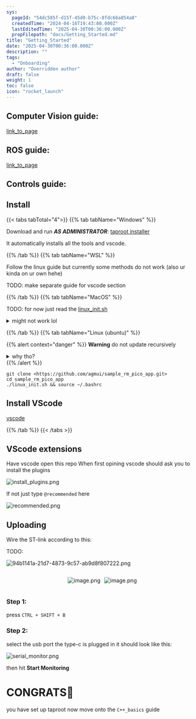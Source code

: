 ```yaml
---
sys:
  pageId: "54dc585f-d15f-45d0-b75c-8fdc66a854a8"
  createdTime: "2024-04-16T19:43:00.000Z"
  lastEditedTime: "2025-04-30T00:36:00.000Z"
  propFilepath: "docs/Getting_Started.md"
title: "Getting_Started"
date: "2025-04-30T00:36:00.000Z"
description: ""
tags:
  - "Onboarding"
author: "Overridden author"
draft: false
weight: 1
toc: false
icon: "rocket_launch"
---
```


## Computer Vision guide:

[link_to_page](86d45bc0-388b-4d26-8848-44f255f73d0e)

## ROS guide:

[link_to_page](3c76c1de-ec8f-46d6-8b0a-294005edc2d5)

## Controls guide:

## Install

{{< tabs tabTotal="4">}}
{{% tab tabName="Windows" %}}

Download and run _**AS ADMINISTRATOR**_: [taproot installer](https://github.com/Thornbots/TeachingFreshies/releases/tag/1.0)

It automatically installs all the tools and vscode.

{{% /tab %}}
{{% tab tabName="WSL" %}}

Follow the linux guide but currently some methods do not work (also ur kinda on ur own hehe)

TODO: make separate guide for vscode section

{{% /tab %}}
{{% tab tabName="MacOS" %}}

TODO: for now just read the [linux_init.sh](https://github.com/agmui/sample_rm_pico_app/blob/main/linux_init.sh)

<details>
<summary>might not work lol</summary>

`brew install libusb pkg-config`

Next install: [vscode](https://code.visualstudio.com/Download)

</details>

{{% /tab %}}
{{% tab tabName="Linux (ubuntu)" %}}

{{% alert context="danger" %}}
**Warning** do not update recursively
<details>
<summary>why tho?</summary>
There are some submodules that may go on for a while (like tinyusb) and I highly
recommend you don't need to get them.
If you want to see what submodules I update just look in `linux_init.sh`
</details>
{{% /alert %}}

```shell
git clone <https://github.com/agmui/sample_rm_pico_app.git>
cd sample_rm_pico_app
./linux_init.sh && source ~/.bashrc
```

## Install VScode

[vscode](https://code.visualstudio.com/Download)

{{% /tab %}}
{{< /tabs >}}

## VScode extensions

Have vscode open this repo
When first opining vscode should ask you to install the plugins

![install_plugins.png](https://prod-files-secure.s3.us-west-2.amazonaws.com/d518164a-d88e-44d1-a4ee-3adb3bd8bce0/89bd30f0-1825-4e77-867b-0a41ce370880/install_plugins.png?X-Amz-Algorithm=AWS4-HMAC-SHA256&X-Amz-Content-Sha256=UNSIGNED-PAYLOAD&X-Amz-Credential=ASIAZI2LB4667EEFMV4X%2F20250604%2Fus-west-2%2Fs3%2Faws4_request&X-Amz-Date=20250604T153424Z&X-Amz-Expires=3600&X-Amz-Security-Token=IQoJb3JpZ2luX2VjEFYaCXVzLXdlc3QtMiJHMEUCIHOb5r47f85mT0HmXdaauKSPMuxmJn9DhwLOr44Jh9KOAiEAmpVBBZOG%2BtXNxE5dImHbw3bXiOwoZt5XX4v4apIeckMq%2FwMILxAAGgw2Mzc0MjMxODM4MDUiDEun2wtKmVAo0Q4swCrcA9U8J4OgBMYT371DKZ5Yc5DwKlf0S9CyykN0C6cSvEV8TYeK2SLODUUPZJY6FMOaC%2BDdZoYg9qSA7ojsgDTSLXTEitu0PxPCE%2BYgG%2FLfaQii3r5D07Qa8W0jcb9nMkud96%2F5DpDSEnPDqWhFASOwaIIazvk0MRyDOyELzEmdqTqeP%2BbGjXiGRDtbf4347FI5%2Fs4j%2F7qFLPQnDXCr0O1vu16iRAbqIpkiBhvL47B0zH6Ndy015kMebKSjrM%2F3KAX3b7Ab8ystQE6zKijI5osZFtBqPpgdpSVf9E6Tk9NaTmjochOqNlUhAgHdXVQUV4f%2F6POnddA0iubb93BOxTRqDj9eRKGPvH5%2F8z9F4atcYZFsLrwINVed5D77qHH0X%2BhvTTxYQce7%2FjiErgYM%2FPGM%2F5bjoNdQAMjLuhM64wu5EUhrPPexqUtj%2FqGXaBdJRe1%2BKDTpJKeTw49p%2FdXc2DOqsNJp8%2FOtruWFl28Gg2xGsh6euFTXnuNmICwiEJdYtoAznkro%2BX0FbVX5mr72zZzgQ81AD9O3ISCln0eA%2BbOGthHEAR46qAFF1sKo4qnob3FE6WpawwD4HmeA7Apd9c7Qch71ta5VoirKr%2FOruVBFc7raxAIaUZ%2FeIa0moyeSMO%2BqgcIGOqUBi9zK25cxnjqoZDlLwAycmvbiffFa2DxcyFLPT4RoL08zTP%2BqV6117xfgvikQfc39NRucy1bj%2BXz%2FPLen6V0r2q02qkkoODH6uj9ZYYPvuLc53LT34cKcgcny35EKBVZlMRwPIrT3ZpCmnXn0VXeIPpK%2FMpG5vOwbBXtVTcKRiOKzWWhmJYygVkOy6xsT3aH4Pc9wXEqqJaLMNWCTwoVH2%2FAO6gMX&X-Amz-Signature=e3f765cd22c248084d06d60ea85f24b870e6d642a061d068836a61e51f97d089&X-Amz-SignedHeaders=host&x-id=GetObject)

If not just type `@recommended` here  

![recommended.png](https://prod-files-secure.s3.us-west-2.amazonaws.com/d518164a-d88e-44d1-a4ee-3adb3bd8bce0/61e661e9-5d85-4dfc-be0d-8d2097a5e793/recommended.png?X-Amz-Algorithm=AWS4-HMAC-SHA256&X-Amz-Content-Sha256=UNSIGNED-PAYLOAD&X-Amz-Credential=ASIAZI2LB4667EEFMV4X%2F20250604%2Fus-west-2%2Fs3%2Faws4_request&X-Amz-Date=20250604T153424Z&X-Amz-Expires=3600&X-Amz-Security-Token=IQoJb3JpZ2luX2VjEFYaCXVzLXdlc3QtMiJHMEUCIHOb5r47f85mT0HmXdaauKSPMuxmJn9DhwLOr44Jh9KOAiEAmpVBBZOG%2BtXNxE5dImHbw3bXiOwoZt5XX4v4apIeckMq%2FwMILxAAGgw2Mzc0MjMxODM4MDUiDEun2wtKmVAo0Q4swCrcA9U8J4OgBMYT371DKZ5Yc5DwKlf0S9CyykN0C6cSvEV8TYeK2SLODUUPZJY6FMOaC%2BDdZoYg9qSA7ojsgDTSLXTEitu0PxPCE%2BYgG%2FLfaQii3r5D07Qa8W0jcb9nMkud96%2F5DpDSEnPDqWhFASOwaIIazvk0MRyDOyELzEmdqTqeP%2BbGjXiGRDtbf4347FI5%2Fs4j%2F7qFLPQnDXCr0O1vu16iRAbqIpkiBhvL47B0zH6Ndy015kMebKSjrM%2F3KAX3b7Ab8ystQE6zKijI5osZFtBqPpgdpSVf9E6Tk9NaTmjochOqNlUhAgHdXVQUV4f%2F6POnddA0iubb93BOxTRqDj9eRKGPvH5%2F8z9F4atcYZFsLrwINVed5D77qHH0X%2BhvTTxYQce7%2FjiErgYM%2FPGM%2F5bjoNdQAMjLuhM64wu5EUhrPPexqUtj%2FqGXaBdJRe1%2BKDTpJKeTw49p%2FdXc2DOqsNJp8%2FOtruWFl28Gg2xGsh6euFTXnuNmICwiEJdYtoAznkro%2BX0FbVX5mr72zZzgQ81AD9O3ISCln0eA%2BbOGthHEAR46qAFF1sKo4qnob3FE6WpawwD4HmeA7Apd9c7Qch71ta5VoirKr%2FOruVBFc7raxAIaUZ%2FeIa0moyeSMO%2BqgcIGOqUBi9zK25cxnjqoZDlLwAycmvbiffFa2DxcyFLPT4RoL08zTP%2BqV6117xfgvikQfc39NRucy1bj%2BXz%2FPLen6V0r2q02qkkoODH6uj9ZYYPvuLc53LT34cKcgcny35EKBVZlMRwPIrT3ZpCmnXn0VXeIPpK%2FMpG5vOwbBXtVTcKRiOKzWWhmJYygVkOy6xsT3aH4Pc9wXEqqJaLMNWCTwoVH2%2FAO6gMX&X-Amz-Signature=b846944af6ef5347cb2f95272cec8733135f27acf788dd6d5b9b34217b039910&X-Amz-SignedHeaders=host&x-id=GetObject)

## Uploading

Wire the ST-link according to this:

TODO:

![94b1141a-21d7-4873-9c57-ab9d8f807222.png](https://prod-files-secure.s3.us-west-2.amazonaws.com/d518164a-d88e-44d1-a4ee-3adb3bd8bce0/e5fad17d-ab82-4300-9f4c-505ab4b1202c/94b1141a-21d7-4873-9c57-ab9d8f807222.png?X-Amz-Algorithm=AWS4-HMAC-SHA256&X-Amz-Content-Sha256=UNSIGNED-PAYLOAD&X-Amz-Credential=ASIAZI2LB4667EEFMV4X%2F20250604%2Fus-west-2%2Fs3%2Faws4_request&X-Amz-Date=20250604T153424Z&X-Amz-Expires=3600&X-Amz-Security-Token=IQoJb3JpZ2luX2VjEFYaCXVzLXdlc3QtMiJHMEUCIHOb5r47f85mT0HmXdaauKSPMuxmJn9DhwLOr44Jh9KOAiEAmpVBBZOG%2BtXNxE5dImHbw3bXiOwoZt5XX4v4apIeckMq%2FwMILxAAGgw2Mzc0MjMxODM4MDUiDEun2wtKmVAo0Q4swCrcA9U8J4OgBMYT371DKZ5Yc5DwKlf0S9CyykN0C6cSvEV8TYeK2SLODUUPZJY6FMOaC%2BDdZoYg9qSA7ojsgDTSLXTEitu0PxPCE%2BYgG%2FLfaQii3r5D07Qa8W0jcb9nMkud96%2F5DpDSEnPDqWhFASOwaIIazvk0MRyDOyELzEmdqTqeP%2BbGjXiGRDtbf4347FI5%2Fs4j%2F7qFLPQnDXCr0O1vu16iRAbqIpkiBhvL47B0zH6Ndy015kMebKSjrM%2F3KAX3b7Ab8ystQE6zKijI5osZFtBqPpgdpSVf9E6Tk9NaTmjochOqNlUhAgHdXVQUV4f%2F6POnddA0iubb93BOxTRqDj9eRKGPvH5%2F8z9F4atcYZFsLrwINVed5D77qHH0X%2BhvTTxYQce7%2FjiErgYM%2FPGM%2F5bjoNdQAMjLuhM64wu5EUhrPPexqUtj%2FqGXaBdJRe1%2BKDTpJKeTw49p%2FdXc2DOqsNJp8%2FOtruWFl28Gg2xGsh6euFTXnuNmICwiEJdYtoAznkro%2BX0FbVX5mr72zZzgQ81AD9O3ISCln0eA%2BbOGthHEAR46qAFF1sKo4qnob3FE6WpawwD4HmeA7Apd9c7Qch71ta5VoirKr%2FOruVBFc7raxAIaUZ%2FeIa0moyeSMO%2BqgcIGOqUBi9zK25cxnjqoZDlLwAycmvbiffFa2DxcyFLPT4RoL08zTP%2BqV6117xfgvikQfc39NRucy1bj%2BXz%2FPLen6V0r2q02qkkoODH6uj9ZYYPvuLc53LT34cKcgcny35EKBVZlMRwPIrT3ZpCmnXn0VXeIPpK%2FMpG5vOwbBXtVTcKRiOKzWWhmJYygVkOy6xsT3aH4Pc9wXEqqJaLMNWCTwoVH2%2FAO6gMX&X-Amz-Signature=23bcf16001c259e204ee951b59df596e1e85474b70210942e4c1c402d31ca8fa&X-Amz-SignedHeaders=host&x-id=GetObject)

<div style="display: flex;flex-direction: row; column-gap:10px; max-width: 630px;justify-content: center;">
<div>

![image.png](https://prod-files-secure.s3.us-west-2.amazonaws.com/d518164a-d88e-44d1-a4ee-3adb3bd8bce0/210ecb78-1116-4d7b-b9b7-2292f66fa2c2/image.png?X-Amz-Algorithm=AWS4-HMAC-SHA256&X-Amz-Content-Sha256=UNSIGNED-PAYLOAD&X-Amz-Credential=ASIAZI2LB466SCIHDTHV%2F20250604%2Fus-west-2%2Fs3%2Faws4_request&X-Amz-Date=20250604T153427Z&X-Amz-Expires=3600&X-Amz-Security-Token=IQoJb3JpZ2luX2VjEFYaCXVzLXdlc3QtMiJGMEQCICSn6vMgl1mLfwyNysdSq2UeJngsNzwymnGg8zZhqN5OAiAImFe7Slw3Adurg66OrBhGa9f4LqB5%2BVLAp90rNk24Pir%2FAwgvEAAaDDYzNzQyMzE4MzgwNSIMNhTZrZdwpy8PYf9zKtwDLFnFYWOOLb5NgjQBTtFDeyIFA7%2F9Ab7SV3BtHvB9Eosqil8OART2w1yFeZwKeDHSjcyC8f2DA%2BpJ%2BPa3fhA7BLlcEvRAOsIVr%2Feb%2BSj6L6nkZxSGAd5wcrR1DxdQOUoOHnEPzLR8nJmK8PHywe69rtGqafJJs4MFttTw6kux2e1%2BN86fISNhuDangN4JAPy9tJRejSMi8JBD5b7MPuloxQg%2Fk4zWpbuVUCAxau%2BCjpb98D26WRn76lhEBsZehpCxpcQP8pJB37BN9uxV3QzWx%2Ftlem0l2wr5ln93i%2BLiqCVlvT%2BJqZ2QOplGcOnMeMbdLQxurIkWdG26%2FnFu5mjGrIxEypwqTy5SvgcOwL3abtY7Bm3PX4fBhPkIh4dCTp0MoMhhh%2BbUDj%2FPVhaX4jNYm6zgLjoN7cNXk72quiqT2ZweS6I0ep7wq%2BQsw6cmpKPXP%2BScxkxpLf2oP5DAtWOcXbJqaPPo3wKEoFrjXgywhQI2k0j%2FTRXBmCfD2QIhWm2ZyBrrzHY75KbPI4G2hw%2FJuXb2E4%2Bnnsq5QH8o9n%2F90WLNT2yb1yxBhrjJspYfasZJKEIiGX1nLrU7iks1%2FVC1XUW%2FPqLz6D%2FBY%2FdTXoadnCI0Cv9Rt1l%2FbL43X88w3KqBwgY6pgGQ4qsvniYNSYET36RSItSqBizF%2BJ7J8aHsgG%2BpJXUVoeZxL39FqI9LWTpMUezB%2FGqx8IXS1UoH47412483tBUhkCBFWJMyZKcBAjpxtpbzSbYN%2Fv%2Boeb%2FjaQeyloY0c6mMwSyTdhfiSvQ76yBCUlG8R%2BdAjFWX8uP9U7dtqAkiS7VLETkg0l74nzeADW2jlA8%2B62j%2FD%2FAm8efj03t5bAOxReCf%2Fm3Z&X-Amz-Signature=30d91b7d0a9b1714f1bad3f0691d235504fa1c007d0be7578eddbf074daf764f&X-Amz-SignedHeaders=host&x-id=GetObject)

</div>
<div>

![image.png](https://prod-files-secure.s3.us-west-2.amazonaws.com/d518164a-d88e-44d1-a4ee-3adb3bd8bce0/33a0fd0f-8ca6-4a86-8e09-26e95ded1fff/image.png?X-Amz-Algorithm=AWS4-HMAC-SHA256&X-Amz-Content-Sha256=UNSIGNED-PAYLOAD&X-Amz-Credential=ASIAZI2LB4665ECHHVT6%2F20250604%2Fus-west-2%2Fs3%2Faws4_request&X-Amz-Date=20250604T153429Z&X-Amz-Expires=3600&X-Amz-Security-Token=IQoJb3JpZ2luX2VjEFYaCXVzLXdlc3QtMiJGMEQCICsAHUbn7ISaW3RbxYJX9DAFjOmgZ1arwRfcSHPLuuZ1AiAJWslcWWaNrIxGwQvyDUlzdEbfGj6Z0NrM0GkrF1ypJir%2FAwgvEAAaDDYzNzQyMzE4MzgwNSIM1oYoDUnffWLy7L6wKtwDagyl6cbJHpKfvAQDhLVrviLmQgX979CP%2FrOSJMcXfbEInL1Ed5orFK1QR0%2BTXbw3ks5Ga9XwDvUvQe%2BRifT60D6injdPSy66ENtXWEDCdP69%2Bguc%2BDmeuSXr8YU%2B9t81o8JHwCer%2Fkj6UB3wP%2Bdk4CBT3R6jrVJdcTW2tyQanLcCdiojt0vw3IkN1DA9dPsG5sRKt5PM%2ByXKhKsEvpiRlDmIeLRrySx5DYKCuC4xQULMMGRcPJ3ARsoM%2BetRkee%2ByhX809XBAYG5Iq1DFlCBNzESztkP1mNZ5OslxH%2Bfo69VIM%2B6HiPZah8jgsOr4R4q6%2BxVR9rXhuW0Z3D1h9cyf6gZM8NDjBvVjrfyX4j6LAcbJWR5GKUfwBoYXzdgcb2ya5j9SMsZjRHFXrRXD0XWIvMbIzSDLVnighUbH%2BwEEJN3qtNv3go2U5WBWDghlIcNHRTNQhv1FfqrDXYTSb2d5jcS2q9Tq3WfqGqfv%2BQ0s%2F5ZX1UGMvMZqo0%2F6uoNaE5b280iGBmzP5n1X88NEDeYkuwHC%2FDExNshjyq5gUJIHTKSUsRFFhG1CtYQpO0Groe1wtcbLxy0rqcqkMc5s3Ayxo%2FRCV2iBl3nyYM44yYM18zUtsOXYZN3LoXfxygw1KmBwgY6pgFv258x28YXy1fuW2hChBfRWLzjXQuqujeMG%2F5kVb0iWJ%2FdI0U3xzMZNKe4HLMsRcwT39Pvzo3rR88FkIT6tL%2BjmDrMCOW6AD1PnJ3KUuTpDrHXhGt%2B3IW71FVoFJD2N2yH%2Bsz0N62KDse1fYdng9U6YINklc3zl3ZCCxgQTDuvYqqbpBMejsxiYKGp9qtEgtZXOguq0ZS7zEaPuF7vYSfVqqyA5Pw%2F&X-Amz-Signature=372487e08b0fe15407049efa030335ada6967625199512bb2ba6c239186dada4&X-Amz-SignedHeaders=host&x-id=GetObject)

</div>
</div>

### Step 1:

press `CTRL + SHIFT + B`

### Step 2:

select the usb port the type-c is plugged in it should look like this:

![serial_monitor.png](https://prod-files-secure.s3.us-west-2.amazonaws.com/d518164a-d88e-44d1-a4ee-3adb3bd8bce0/f03f4774-05d4-4393-b6a0-d5efb6d315ab/serial_monitor.png?X-Amz-Algorithm=AWS4-HMAC-SHA256&X-Amz-Content-Sha256=UNSIGNED-PAYLOAD&X-Amz-Credential=ASIAZI2LB4667EEFMV4X%2F20250604%2Fus-west-2%2Fs3%2Faws4_request&X-Amz-Date=20250604T153424Z&X-Amz-Expires=3600&X-Amz-Security-Token=IQoJb3JpZ2luX2VjEFYaCXVzLXdlc3QtMiJHMEUCIHOb5r47f85mT0HmXdaauKSPMuxmJn9DhwLOr44Jh9KOAiEAmpVBBZOG%2BtXNxE5dImHbw3bXiOwoZt5XX4v4apIeckMq%2FwMILxAAGgw2Mzc0MjMxODM4MDUiDEun2wtKmVAo0Q4swCrcA9U8J4OgBMYT371DKZ5Yc5DwKlf0S9CyykN0C6cSvEV8TYeK2SLODUUPZJY6FMOaC%2BDdZoYg9qSA7ojsgDTSLXTEitu0PxPCE%2BYgG%2FLfaQii3r5D07Qa8W0jcb9nMkud96%2F5DpDSEnPDqWhFASOwaIIazvk0MRyDOyELzEmdqTqeP%2BbGjXiGRDtbf4347FI5%2Fs4j%2F7qFLPQnDXCr0O1vu16iRAbqIpkiBhvL47B0zH6Ndy015kMebKSjrM%2F3KAX3b7Ab8ystQE6zKijI5osZFtBqPpgdpSVf9E6Tk9NaTmjochOqNlUhAgHdXVQUV4f%2F6POnddA0iubb93BOxTRqDj9eRKGPvH5%2F8z9F4atcYZFsLrwINVed5D77qHH0X%2BhvTTxYQce7%2FjiErgYM%2FPGM%2F5bjoNdQAMjLuhM64wu5EUhrPPexqUtj%2FqGXaBdJRe1%2BKDTpJKeTw49p%2FdXc2DOqsNJp8%2FOtruWFl28Gg2xGsh6euFTXnuNmICwiEJdYtoAznkro%2BX0FbVX5mr72zZzgQ81AD9O3ISCln0eA%2BbOGthHEAR46qAFF1sKo4qnob3FE6WpawwD4HmeA7Apd9c7Qch71ta5VoirKr%2FOruVBFc7raxAIaUZ%2FeIa0moyeSMO%2BqgcIGOqUBi9zK25cxnjqoZDlLwAycmvbiffFa2DxcyFLPT4RoL08zTP%2BqV6117xfgvikQfc39NRucy1bj%2BXz%2FPLen6V0r2q02qkkoODH6uj9ZYYPvuLc53LT34cKcgcny35EKBVZlMRwPIrT3ZpCmnXn0VXeIPpK%2FMpG5vOwbBXtVTcKRiOKzWWhmJYygVkOy6xsT3aH4Pc9wXEqqJaLMNWCTwoVH2%2FAO6gMX&X-Amz-Signature=3e6c053c42a244b45adbe01e996f8122d35aed35485cf85b3a8db1a7bf0a5109&X-Amz-SignedHeaders=host&x-id=GetObject)

then hit **Start Monitoring**

# CONGRATS🎉

you have set up taproot now move onto the `C++_basics` guide
